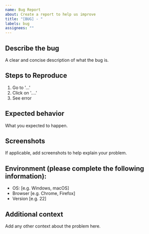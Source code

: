 ```yaml
---
name: Bug Report
about: Create a report to help us improve
title: "[BUG] - "
labels: bug
assignees: ""
---
```


## Describe the bug
A clear and concise description of what the bug is.

## Steps to Reproduce
1. Go to '...'
2. Click on '....'
3. See error

## Expected behavior
What you expected to happen.

## Screenshots
If applicable, add screenshots to help explain your problem.

## Environment (please complete the following information):
- OS: [e.g. Windows, macOS]
- Browser [e.g. Chrome, Firefox]
- Version [e.g. 22]

## Additional context
Add any other context about the problem here.
